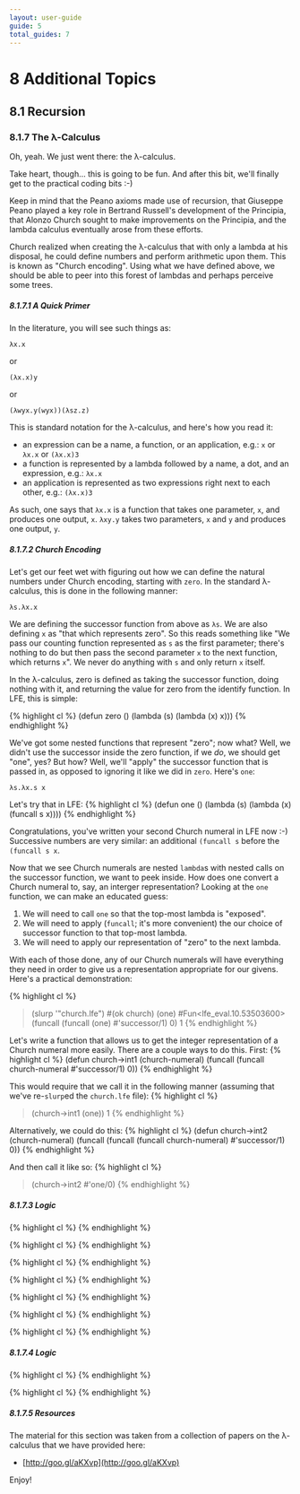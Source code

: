 ```yaml
---
layout: user-guide
guide: 5
total_guides: 7
---
```

# 8 Additional Topics

## 8.1 Recursion

### 8.1.7 The λ-Calculus

Oh, yeah. We just went there: the λ-calculus.

Take heart, though... this is going to be fun. And after this bit, we'll
finally get to the practical coding bits :-)

Keep in mind that the Peano axioms made use of recursion, that Giuseppe Peano
played a key role in Bertrand Russell's development of the Principia, that
Alonzo Church sought to make improvements on the Principia, and the lambda
calculus eventually arose from these efforts.

Church realized when creating the λ-calculus that with only a lambda at
his disposal, he could define numbers and perform arithmetic upon them. This is
known as "Church encoding". Using what we have defined above, we should be able
to peer into this forest of lambdas and perhaps perceive some trees.

##### 8.1.7.1 A Quick Primer

In the literature, you will see such things as:

    λx.x

or

    (λx.x)y

or

    (λwyx.y(wyx))(λsz.z)

This is standard notation for the λ-calculus, and here's how you read it:

* an expression can be a name, a function, or an application, e.g.: `x` or
  `λx.x` or `(λx.x)3`
* a function is represented by a lambda followed by a name, a dot, and an
  expression, e.g.: `λx.x`
* an application is represented as two expressions right next to each other,
  e.g.: `(λx.x)3`

As such, one says that `λx.x` is a function that takes one parameter, `x`, and
produces one output, `x`. `λxy.y` takes two parameters, `x` and `y` and
produces one output, `y`.

##### 8.1.7.2 Church Encoding

Let's get our feet wet with figuring out how we can define the natural numbers
under Church encoding, starting with `zero`. In the standard λ-calculus, this
is done in the following manner:

    λs.λx.x

We are defining the successor function from above as `λs`. We are also defining
`x` as "that which represents zero". So this reads something like "We pass our
counting function represented as `s` as the first parameter; there's nothing to
do but then pass the second parameter `x` to the next function, which returns
`x`". We never do anything with `s` and only return `x` itself.

In the λ-calculus, zero is defined as taking the successor function, doing
nothing with it, and returning the value for zero from the identify function.
In LFE, this is simple:

{% highlight cl %}
(defun zero ()
  (lambda (s)
    (lambda (x) x)))
{% endhighlight %}

We've got some nested functions that represent "zero"; now what? Well, we
didn't use the successor inside the zero function, if we *do*, we should get
"one", yes? But how? Well, we'll "apply" the successor function that is passed
in, as opposed to ignoring it like we did in `zero`. Here's `one`:

    λs.λx.s x

Let's try that in LFE:
{% highlight cl %}
(defun one ()
  (lambda (s)
    (lambda (x)
      (funcall s x))))
{% endhighlight %}

Congratulations, you've written your second Church numeral in LFE now :-)
Successive numbers are very similar: an additional `(funcall s` before the
`(funcall s x`.

Now that we see Church numerals are nested `lambda`s with nested calls on the
successor function, we want to peek inside. How does one convert a Church
numeral to, say, an interger representation? Looking at the `one` function, we
can make an educated guess:

1. We will need to call `one` so that the top-most lambda is "exposed".
2. We will need to apply (`funcall`; it's more convenient) the our choice of
   successor function to that top-most lambda.
3. We will need to apply our representation of "zero" to the next lambda.

With each of those done, any of our Church numerals will have everything they
need in order to give us a representation appropriate for our givens. Here's a
practical demonstration:

{% highlight cl %}
> (slurp '"church.lfe")
#(ok church)
> (one)
#Fun<lfe_eval.10.53503600>
> (funcall (funcall (one) #'successor/1) 0)
1
{% endhighlight %}

Let's write a function that allows us to get the integer representation of a
Church numeral more easily. There are a couple ways to do this. First:
{% highlight cl %}
(defun church->int1 (church-numeral)
  (funcall (funcall church-numeral #'successor/1) 0))
{% endhighlight %}

This would require that we call it in the following manner (assuming that we've
re-`slurp`ed the `church.lfe` file):
{% highlight cl %}
> (church->int1 (one))
1
{% endhighlight %}

Alternatively, we could do this:
{% highlight cl %}
(defun church->int2 (church-numeral)
  (funcall (funcall (funcall church-numeral) #'successor/1) 0))
{% endhighlight %}

And then call it like so:
{% highlight cl %}
> (church->int2 #'one/0)
{% endhighlight %}

##### 8.1.7.3 Logic

{% highlight cl %}
{% endhighlight %}

{% highlight cl %}
{% endhighlight %}

{% highlight cl %}
{% endhighlight %}

{% highlight cl %}
{% endhighlight %}

{% highlight cl %}
{% endhighlight %}

{% highlight cl %}
{% endhighlight %}

{% highlight cl %}
{% endhighlight %}

##### 8.1.7.4 Logic

{% highlight cl %}
{% endhighlight %}

{% highlight cl %}
{% endhighlight %}

##### 8.1.7.5 Resources

The material for this section was taken from a collection of papers on the
λ-calculus that we have provided here:

 * [http://goo.gl/aKXvp](http://goo.gl/aKXvp)

Enjoy!
